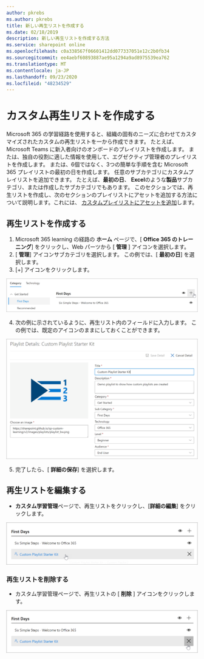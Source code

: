 ```yaml
---
author: pkrebs
ms.author: pkrebs
title: 新しい再生リストを作成する
ms.date: 02/18/2019
description: 新しい再生リストを作成する方法
ms.service: sharepoint online
ms.openlocfilehash: c0a338567f06601412dd077337051e12c2b0fb34
ms.sourcegitcommit: ee4aebf60893887ae95a1294a9ad8975539ea762
ms.translationtype: MT
ms.contentlocale: ja-JP
ms.lasthandoff: 09/23/2020
ms.locfileid: "48234529"
---
```

# <a name="create-a-custom-playlist"></a>カスタム再生リストを作成する

Microsoft 365 の学習経路を使用すると、組織の固有のニーズに合わせてカスタマイズされたカスタムの再生リストを一から作成できます。 たとえば、Microsoft Teams に新入者向けのオンボードのプレイリストを作成します。 または、独自の役割に適した情報を使用して、エグゼクティブ管理者のプレイリストを作成します。 または、6個ではなく、3つの簡単な手順を含む Microsoft 365 プレイリストの最初の日を作成します。 任意のサブカテゴリにカスタムプレイリストを追加できます。 たとえば、**最初の日**、 **Excel**のような**製品**サブカテゴリ、または作成したサブカテゴリでもあります。 このセクションでは、再生リストを作成し、次のセクションのプレイリストにアセットを追加する方法について説明します。これには、 [カスタムプレイリストにアセットを追加](custom_addassets.md)します。

## <a name="create-a-playlist"></a>再生リストを作成する 

1. Microsoft 365 learning の経路の **ホーム** ページで、[ **Office 365 のトレーニング**] をクリックし、Web パーツから [ **管理** ] アイコンを選択します。 
2. [ **管理**] アイコンサブカテゴリを選択します。 この例では、[ **最初の日**] を選択します。  
3. [+] アイコンをクリックします。  

![cg-newplaylistbtn.png](media/cg-newplaylistbtn.png)

4.  次の例に示されているように、再生リスト内のフィールドに入力します。 この例では、既定のアイコンのままにしておくことができます。 

![cg-newplaylistdetails.png](media/cg-newplaylistdetails.png)

5.  完了したら、[ **詳細の保存**] を選択します。 

## <a name="edit-a-playlist"></a>再生リストを編集する

- **カスタム学習管理**ページで、再生リストをクリックし、[**詳細の編集**] をクリックします。  

![cg-editplaylist.png](media/cg-editplaylist.png)

### <a name="delete-a-playlist"></a>再生リストを削除する

- カスタム学習管理ページで、再生リストの [ **削除** ] アイコンをクリックします。  

![cg-deleteplaylist.png](media/cg-deleteplaylist.png)